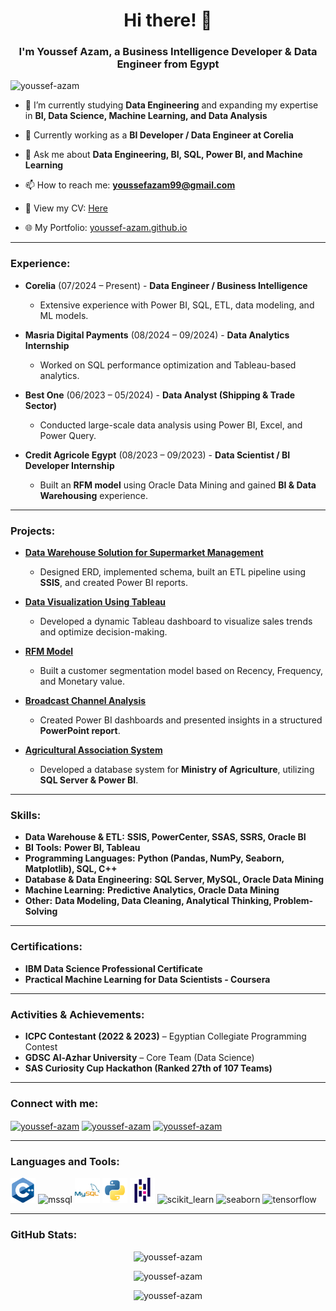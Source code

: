 <h1 align="center">Hi there! 👋</h1>
<h3 align="center">I'm Youssef Azam, a Business Intelligence Developer & Data Engineer from Egypt</h3>
<p align="left"> <img src="https://komarev.com/ghpvc/?username=youssef-azam&label=Profile%20views&color=0e75b6&style=flat" alt="youssef-azam" /> </p>

- 🌱 I’m currently studying **Data Engineering** and expanding my expertise in **BI, Data Science, Machine Learning, and Data Analysis**  

- 💼 Currently working as a **BI Developer / Data Engineer at Corelia**  

- 💬 Ask me about **Data Engineering, BI, SQL, Power BI, and Machine Learning**  

- 📫 How to reach me: **youssefazam99@gmail.com**  

- 📄 View my CV: [Here](https://drive.google.com/file/d/1f5QHiwT8u1d_6iTqOMT9-fT5JxQwoJcV/view?usp=sharing)  

- 🌐 My Portfolio: [youssef-azam.github.io](https://youssef-azam.github.io/YoussefAzam_Portfolio/#header)  

---

<h3 align="left">Experience:</h3>

- **Corelia** (07/2024 – Present) - **Data Engineer / Business Intelligence**  
  - Extensive experience with Power BI, SQL, ETL, data modeling, and ML models.  

- **Masria Digital Payments** (08/2024 – 09/2024) - **Data Analytics Internship**  
  - Worked on SQL performance optimization and Tableau-based analytics.  

- **Best One** (06/2023 – 05/2024) - **Data Analyst (Shipping & Trade Sector)**  
  - Conducted large-scale data analysis using Power BI, Excel, and Power Query.  

- **Credit Agricole Egypt** (08/2023 – 09/2023) - **Data Scientist / BI Developer Internship**  
  - Built an **RFM model** using Oracle Data Mining and gained **BI & Data Warehousing** experience.  

---

<h3 align="left">Projects:</h3>

- **[Data Warehouse Solution for Supermarket Management](https://github.com/youssef-azam/Data_Warehouse_supermarket-)**  
  - Designed ERD, implemented schema, built an ETL pipeline using **SSIS**, and created Power BI reports.  

- **[Data Visualization Using Tableau](https://www.kaggle.com/code/yossefazam/data-visualization-using-tableau)**  
  - Developed a dynamic Tableau dashboard to visualize sales trends and optimize decision-making.  

- **[RFM Model](https://github.com/youssef-azam/Broadcast_Chunnel_Analysis-/tree/main)**  
  - Built a customer segmentation model based on Recency, Frequency, and Monetary value.  

- **[Broadcast Channel Analysis](https://github.com/youssef-azam/Broadcast_Chunnel_Analysis-/tree/main)**  
  - Created Power BI dashboards and presented insights in a structured **PowerPoint report**.  

- **[Agricultural Association System](https://github.com/youssef-azam/Agricultural_association)**  
  - Developed a database system for **Ministry of Agriculture**, utilizing **SQL Server & Power BI**.  

---

<h3 align="left">Skills:</h3>

- **Data Warehouse & ETL:** **SSIS, PowerCenter, SSAS, SSRS, Oracle BI**  
- **BI Tools:** **Power BI, Tableau**  
- **Programming Languages:** **Python (Pandas, NumPy, Seaborn, Matplotlib), SQL, C++**  
- **Database & Data Engineering:** **SQL Server, MySQL, Oracle Data Mining**  
- **Machine Learning:** **Predictive Analytics, Oracle Data Mining**  
- **Other:** **Data Modeling, Data Cleaning, Analytical Thinking, Problem-Solving**  

---

<h3 align="left">Certifications:</h3>

- **IBM Data Science Professional Certificate**  
- **Practical Machine Learning for Data Scientists - Coursera**  

---

<h3 align="left">Activities & Achievements:</h3>

- **ICPC Contestant (2022 & 2023)** – Egyptian Collegiate Programming Contest  
- **GDSC Al-Azhar University** – Core Team (Data Science)  
- **SAS Curiosity Cup Hackathon (Ranked 27th of 107 Teams)**  

---

<h3 align="left">Connect with me:</h3>
<p align="left">
<a href="https://www.linkedin.com/in/youssef-azam-%F0%93%82%86-a36816231/" target="blank"><img align="center" src="https://raw.githubusercontent.com/rahuldkjain/github-profile-readme-generator/master/src/images/icons/Social/linked-in-alt.svg" alt="youssef-azam" height="30" width="40" /></a>
<a href="https://www.kaggle.com/yossefazam" target="blank"><img align="center" src="https://raw.githubusercontent.com/rahuldkjain/github-profile-readme-generator/master/src/images/icons/Social/kaggle.svg" alt="youssef-azam" height="30" width="40" /></a>
<a href="https://www.hackerrank.com/yossefazam549" target="blank"><img align="center" src="https://raw.githubusercontent.com/rahuldkjain/github-profile-readme-generator/master/src/images/icons/Social/hackerrank.svg" alt="youssef-azam" height="30" width="40" /></a>
</p>

---

<h3 align="left">Languages and Tools:</h3>
<p align="left"> 
  <img src="https://raw.githubusercontent.com/devicons/devicon/master/icons/cplusplus/cplusplus-original.svg" alt="cplusplus" width="40" height="40"/> 
  <img src="https://www.svgrepo.com/show/303229/microsoft-sql-server-logo.svg" alt="mssql" width="40" height="40"/> 
  <img src="https://raw.githubusercontent.com/devicons/devicon/master/icons/mysql/mysql-original-wordmark.svg" alt="mysql" width="40" height="40"/> 
  <img src="https://raw.githubusercontent.com/devicons/devicon/master/icons/python/python-original.svg" alt="python" width="40" height="40"/> 
  <img src="https://raw.githubusercontent.com/devicons/devicon/master/icons/pandas/pandas-original.svg" alt="pandas" width="40" height="40"/> 
  <img src="https://upload.wikimedia.org/wikipedia/commons/0/05/Scikit_learn_logo_small.svg" alt="scikit_learn" width="40" height="40"/> 
  <img src="https://seaborn.pydata.org/_images/logo-mark-lightbg.svg" alt="seaborn" width="40" height="40"/> 
  <img src="https://www.vectorlogo.zone/logos/tensorflow/tensorflow-icon.svg" alt="tensorflow" width="40" height="40"/> 
</p>

---

<h3 align="left">GitHub Stats:</h3>

<p align="center">
  <img src="https://github-readme-stats.vercel.app/api/top-langs?username=youssef-azam&show_icons=true&locale=en&layout=compact" alt="youssef-azam" />
</p>

<p align="center">
  <img src="https://github-readme-stats.vercel.app/api?username=youssef-azam&show_icons=true&locale=en" alt="youssef-azam" />
</p>

<p align="center">
  <img src="https://github-readme-streak-stats.herokuapp.com/?user=youssef-azam&" alt="youssef-azam" />
</p>
